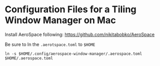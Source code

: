 # Configuration Files for a Tiling Window Manager on Mac

Install AeroSpace following: https://github.com/nikitabobko/AeroSpace

Be sure to ln the `.aerotspace.toml` to `$HOME`

`ln -s $HOME/.config/aerospace-window-manager/.aerospace.toml $HOME/.aerospace.toml`
